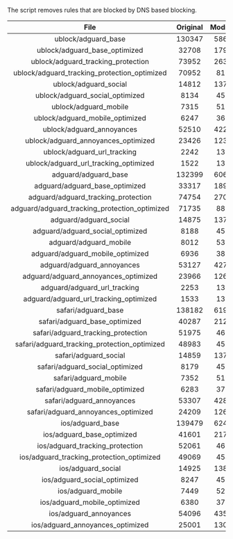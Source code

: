 The script removes rules that are blocked by DNS based blocking.


| File | Original | Modified |
|:----:|:-----:|:-----:|
| ublock/adguard_base | 130347 | 58600 |
| ublock/adguard_base_optimized | 32708 | 17938 |
| ublock/adguard_tracking_protection | 73952 | 26349 |
| ublock/adguard_tracking_protection_optimized | 70952 | 8166 |
| ublock/adguard_social | 14812 | 13728 |
| ublock/adguard_social_optimized | 8134 | 4532 |
| ublock/adguard_mobile | 7315 | 5151 |
| ublock/adguard_mobile_optimized | 6247 | 3680 |
| ublock/adguard_annoyances | 52510 | 42205 |
| ublock/adguard_annoyances_optimized | 23426 | 12317 |
| ublock/adguard_url_tracking | 2242 | 1364 |
| ublock/adguard_url_tracking_optimized | 1522 | 1361 |
| adguard/adguard_base | 132399 | 60696 |
| adguard/adguard_base_optimized | 33317 | 18973 |
| adguard/adguard_tracking_protection | 74754 | 27092 |
| adguard/adguard_tracking_protection_optimized | 71735 | 8893 |
| adguard/adguard_social | 14875 | 13793 |
| adguard/adguard_social_optimized | 8188 | 4583 |
| adguard/adguard_mobile | 8012 | 5338 |
| adguard/adguard_mobile_optimized | 6936 | 3860 |
| adguard/adguard_annoyances | 53127 | 42734 |
| adguard/adguard_annoyances_optimized | 23966 | 12616 |
| adguard/adguard_url_tracking | 2253 | 1373 |
| adguard/adguard_url_tracking_optimized | 1533 | 1370 |
| safari/adguard_base | 138182 | 61903 |
| safari/adguard_base_optimized | 40287 | 21266 |
| safari/adguard_tracking_protection | 51975 | 4686 |
| safari/adguard_tracking_protection_optimized | 48983 | 4534 |
| safari/adguard_social | 14859 | 13774 |
| safari/adguard_social_optimized | 8179 | 4567 |
| safari/adguard_mobile | 7352 | 5193 |
| safari/adguard_mobile_optimized | 6283 | 3716 |
| safari/adguard_annoyances | 53307 | 42836 |
| safari/adguard_annoyances_optimized | 24209 | 12693 |
| ios/adguard_base | 139479 | 62411 |
| ios/adguard_base_optimized | 41601 | 21771 |
| ios/adguard_tracking_protection | 52061 | 4696 |
| ios/adguard_tracking_protection_optimized | 49069 | 4544 |
| ios/adguard_social | 14925 | 13813 |
| ios/adguard_social_optimized | 8247 | 4588 |
| ios/adguard_mobile | 7449 | 5238 |
| ios/adguard_mobile_optimized | 6380 | 3758 |
| ios/adguard_annoyances | 54096 | 43510 |
| ios/adguard_annoyances_optimized | 25001 | 13021 |